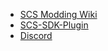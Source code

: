 * [SCS Modding Wiki](https://modding.scssoft.com/wiki)
* [SCS-SDK-Plugin](https://github.com/RenCloud/scs-sdk-plugin)
* [Discord](https://discord.gg/S6NRp5P)
